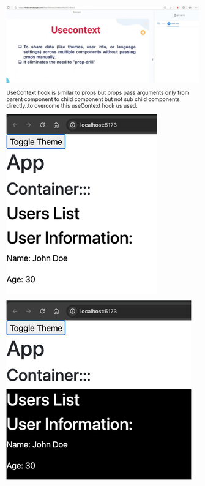 ![img_1.png](img_1.png)

UseContext hook is similar to props but  props pass arguments only from parent component to child  component but not sub child components directly..to overcome this useContext hook us used.

![img_2.png](img_2.png)

![img_3.png](img_3.png)